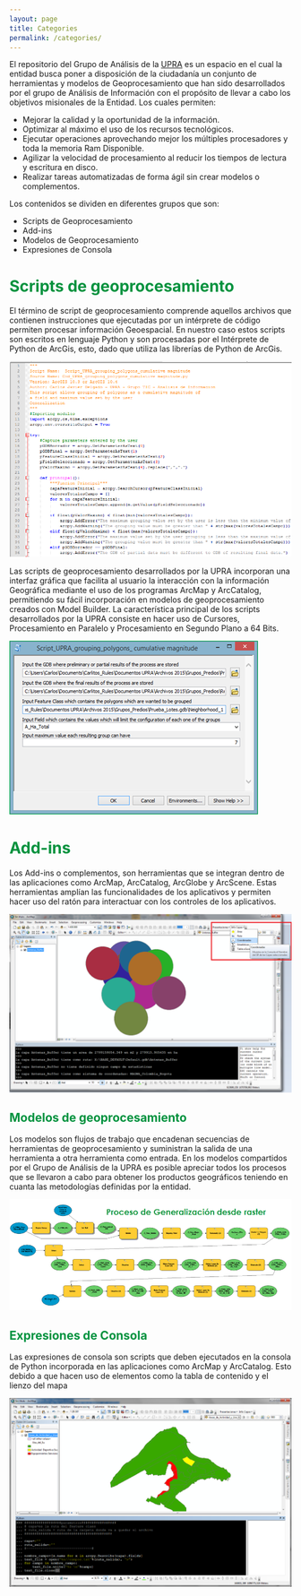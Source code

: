 ```yaml
---
layout: page
title: Categories
permalink: /categories/
---
```



El repositorio del Grupo de Análisis de la [UPRA](http://upra.gov.co/) es un espacio en el cual la entidad busca poner a disposición de la ciudadanía un conjunto de herramientas y modelos de Geoprocesamiento que han sido desarrollados por el grupo de Análisis de Información con el propósito de llevar a cabo los objetivos misionales de la Entidad. Los cuales permiten:

- Mejorar la calidad y la oportunidad de la información.
- Optimizar al máximo el uso de los recursos tecnológicos.
- Ejecutar operaciones aprovechando mejor los múltiples procesadores y toda la memoria Ram Disponible.
- Agilizar la velocidad de procesamiento al reducir los tiempos de lectura y escritura en disco.
- Realizar tareas automatizadas de forma ágil sin crear modelos o complementos.


Los contenidos se dividen en diferentes grupos que son:

- Scripts de Geoprocesamiento
- Add-ins
- Modelos de Geoprocesamiento
- Expresiones de Consola

<h1><span style="color:#00923E">Scripts de geoprocesamiento </span></h1>

El término de script de geoprocesamiento comprende aquellos archivos que contienen instrucciones que ejecutadas por un intérprete de código permiten procesar información Geoespacial.  En nuestro caso estos scripts  son escritos en lenguaje Python y son procesadas por el Intérprete de Python de ArcGis, esto, dado que utiliza las librerías de Python de ArcGis.

![](/images/scripts2.png)

Las scripts de geoprocesamiento desarrollados por la UPRA incorporan una interfaz gráfica que facilita al usuario la interacción con la información Geográfica mediante el uso de los programas ArcMap y ArcCatalog, permitiendo su fácil incorporación en modelos de geoprocesamiento creados con Model Builder. La característica principal de los scripts desarrollados por la UPRA consiste en hacer uso de Cursores, Procesamiento en Paralelo y Procesamiento en Segundo Plano a 64 Bits.

![](/images/scripts1.png)
<h1><span style="color:#00923E">Add-ins</span></h1>

Los Add-ins o complementos, son herramientas que se integran dentro de las aplicaciones  como ArcMap, ArcCatalog, ArcGlobe y ArcScene. Estas herramientas amplían las funcionalidades de los aplicativos y permiten hacer uso del ratón para interactuar con los controles de los aplicativos.

![](/images/add_ins.png)

<h2><span style="color:#00923E">Modelos de geoprocesamiento</span></h2>

Los modelos son flujos de trabajo que encadenan secuencias de herramientas de geoprocesamiento y suministran la salida de una herramienta a otra herramienta como entrada. En los modelos compartidos por el Grupo de Análisis de la UPRA es posible apreciar todos los procesos que se llevaron a cabo para obtener los productos geográficos teniendo en cuanta las metodologías definidas por la entidad.

![](/images/geo_modelo.png)

<h2><span style="color:#00923E">Expresiones de Consola</span></h2>

Las expresiones de consola son scripts que deben ejecutados en la consola de Python incorporada en las aplicaciones como ArcMap y ArcCatalog. Esto debido a que hacen uso de  elementos como la tabla de contenido y el lienzo del mapa

![](/images/expre_consola.png)
